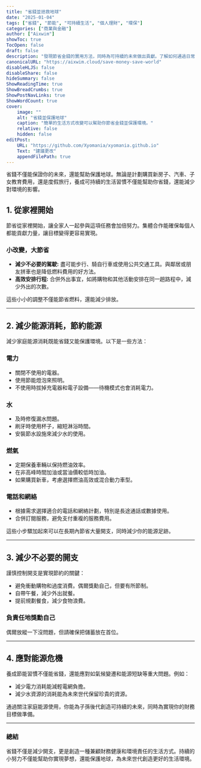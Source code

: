 ```yaml
---
title: "省錢並拯救地球"
date: "2025-01-04"
tags: ["省錢", "節能", "可持續生活", "個人理財", "環保"]
categories: ["商業與金融"]
author: ["Aixwim"]
showToc: true
TocOpen: false
draft: false
description: "發現節省金錢的實用方法，同時為可持續的未來做出貢獻。了解如何通過日常習慣中的小變化來節省開支並減少對環境的影響。"
canonicalURL: "https://aixwim.cloud/save-money-save-world"
disableHLJS: false
disableShare: false
hideSummary: false
ShowReadingTime: true
ShowBreadCrumbs: true
ShowPostNavLinks: true
ShowWordCount: true
cover:
    image: ""
    alt: "省錢並保護地球"
    caption: "簡單的生活方式改變可以幫助你節省金錢並保護環境。"
    relative: false
    hidden: false
editPost:
    URL: "https://github.com/Xyomania/xyomania.github.io"
    Text: "建議更改"
    appendFilePath: true
---
```


省錢不僅能保證你的未來，還能幫助保護地球。無論是計劃購買新房子、汽車、子女教育費用，還是度假旅行，養成可持續的生活習慣不僅能幫助你省錢，還能減少對環境的影響。

## 1. **從家裡開始**

節省從家裡開始，讓全家人一起參與這項任務會加倍努力。集體合作能確保每個人都能貢獻力量，讓目標變得更容易實現。

### 小改變，大節省
- **減少不必要的駕駛:** 盡可能步行、騎自行車或使用公共交通工具。與鄰居或朋友拼車也是降低燃料費用的好方法。
- **高效安排行程:** 合併外出事宜，如將購物和其他活動安排在同一趟路程中，減少外出的次數。

這些小小的調整不僅能節省燃料，還能減少排放。

---

## 2. **減少能源消耗，節約能源**

減少家庭能源消耗既能省錢又能保護環境。以下是一些方法：

### 電力
- 關閉不使用的電器。
- 使用節能燈泡來照明。
- 不使用時拔掉充電器和電子設備——待機模式也會消耗電力。

### 水
- 及時修復漏水問題。
- 刷牙時使用杯子，縮短淋浴時間。
- 安裝節水設施來減少水的使用。

### 燃氣
- 定期保養車輛以保持燃油效率。
- 在非高峰時間加油或當油價較低時加油。
- 如果購買新車，考慮選擇燃油高效或混合動力車型。

### 電話和網絡
- 根據需求選擇適合的電話和網絡計劃，特別是長途通話或數據使用。
- 合併訂閱服務，避免支付重複的服務費用。

這些小步驟加起來可以在長期內節省大量開支，同時減少你的能源足跡。

---

## 3. **減少不必要的開支**

謹慎控制開支是實現節約的關鍵：
- 避免衝動購物和過度消費。偶爾獎勳自己，但要有所節制。
- 自帶午餐，減少外出就餐。
- 提前規劃餐食，減少食物浪費。

### 負責任地獎勳自己
偶爾放縱一下沒問題，但請確保把儲蓄放在首位。

---

## 4. **應對能源危機**

養成節能習慣不僅能省錢，還能應對如氣候變遷和能源短缺等重大問題。例如：
- 減少電力消耗能減輕電網負擔。
- 減少水資源的消耗能為未來世代保留珍貴的資源。

通過關注家庭能源使用，你能為子孫後代創造可持續的未來，同時為實現你的財務目標做準備。

---

### 總結

省錢不僅是減少開支，更是創造一種兼顧財務健康和環境責任的生活方式。持續的小努力不僅能幫助你實現夢想，還能保護地球，為未來世代創造更好的生活環境。
